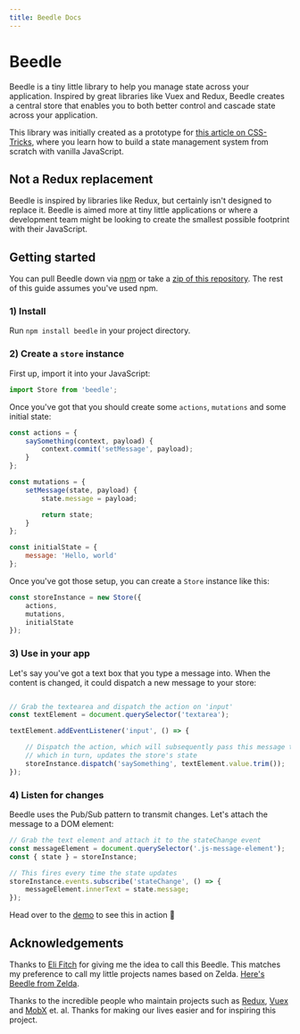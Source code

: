 ```yaml
---
title: Beedle Docs
---
```

# Beedle

Beedle is a tiny little library to help you manage state across your application. Inspired by great libraries like Vuex and Redux, Beedle creates a central store that enables you to both better control and cascade state across your application.

This library was initially created as a prototype for [this article on CSS-Tricks](https://css-tricks.com/build-a-state-management-system-with-vanilla-javascript/), where you learn how to build a state management system from scratch with vanilla JavaScript.



## Not a Redux replacement

Beedle is inspired by libraries like Redux, but certainly isn't designed to replace it. Beedle is aimed more at tiny little applications or where a development team might be looking to create the smallest possible footprint with their JavaScript.



## Getting started

You can pull Beedle down via [npm](http://npmjs.com) or take a [zip of this repository](https://github.com/hankchizljaw/beedle/archive/master.zip). The rest of this guide assumes you've used npm.

### 1) Install

Run `npm install beedle` in your project directory.



### 2) Create a `store` instance

First up, import it into your JavaScript:

```JavaScript
import Store from 'beedle';
```



Once you've got that you should create some `actions`, `mutations` and some initial state:

```javascript
const actions = {
    saySomething(context, payload) {
        context.commit('setMessage', payload);
    }
};

const mutations = {
    setMessage(state, payload) {
        state.message = payload;

        return state;
    }
};

const initialState = {
    message: 'Hello, world'
};
```

Once you've got those setup, you can create a `Store` instance like this:

```javascript
const storeInstance = new Store({
    actions,
    mutations,
    initialState
});
```

### 3) Use in your app

Let's say you've got a text box that you type a message into. When the content is changed, it could dispatch a new message to your store:

```javascript

// Grab the textearea and dispatch the action on 'input'
const textElement = document.querySelector('textarea');

textElement.addEventListener('input', () => {

    // Dispatch the action, which will subsequently pass this message to the mutation
    // which in turn, updates the store's state
    storeInstance.dispatch('saySomething', textElement.value.trim());
});
```

### 4) Listen for changes

Beedle uses the Pub/Sub pattern to transmit changes. Let's attach the message to a DOM element:

```javascript
// Grab the text element and attach it to the stateChange event
const messageElement = document.querySelector('.js-message-element');
const { state } = storeInstance;

// This fires every time the state updates
storeInstance.events.subscribe('stateChange', () => {
    messageElement.innerText = state.message;
});
```

Head over to the [demo](https://github.com/hankchizljaw/beedle/tree/v0.3.0/demo) to see this in action 🚀

## Acknowledgements 

Thanks to [Eli Fitch](https://twitter.com/EliFitch/) for giving me the idea to call this Beedle. This matches my preference to call my little projects names based on Zelda. [Here's Beedle from Zelda](https://zelda.gamepedia.com/Beedle).

Thanks to the incredible people who maintain projects such as [Redux](http://redux.js.org), [Vuex](http://vuex.vuejs.org) and [MobX](http://mobx.js.org) et. al. Thanks for making our lives easier and for inspiring this project.
